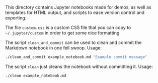 This directory contains Jupyter notebooks made for demos,
as well as templates for HTML output, and scripts to ease version control and
exporting.

The file `custom.css` is a custom CSS file that you can copy to
`~/.jupyter/custom` in order to get some nice formatting.

The script `clean_and_commit` can be used to clean and commit the Markdown
notebook in one fell swoop. Usage:

```bash
./clean_and_commit example_notebook.md "Example commit message"
```

The script `clean` just cleans the notebook without committing it.
Usage:

```bash
./clean example_notebook.md
```
